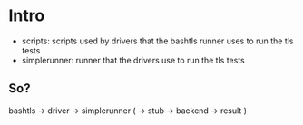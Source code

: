 

# Intro

* scripts: scripts used by drivers that the bashtls runner uses to run the tls tests
* simplerunner: runner that the drivers use to run the tls tests

## So?

bashtls -> driver -> simplerunner ( -> stub -> backend -> result )
 
